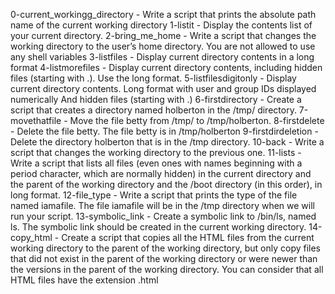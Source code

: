 0-current_workingg_directory - Write a script that prints the absolute path name of the current working directory
1-listit - Display the contents list of your current directory.
2-bring_me_home - Write a script that changes the working directory to the user’s home directory. You are not allowed to use any shell variables
3-listfiles - Display current directory contents in a long format
4-listmorefiles - Display current directory contents, including hidden files (starting with .). Use the long format.
5-listfilesdigitonly - Display current directory contents. Long format with user and group IDs displayed numerically And hidden files (starting with .)
6-firstdirectory - Create a script that creates a directory named holberton in the /tmp/ directory.
7-movethatfile - Move the file betty from /tmp/ to /tmp/holberton.
8-firstdelete - Delete the file betty. The file betty is in /tmp/holberton
9-firstdirdeletion - Delete the directory holberton that is in the /tmp directory.
10-back - Write a script that changes the working directory to the previous one.
11-lists - Write a script that lists all files (even ones with names beginning with a period character, which are normally hidden) in the current directory and the parent of the working directory and the /boot directory (in this order), in long format.
12-file_type - Write a script that prints the type of the file named iamafile. The file iamafile will be in the /tmp directory when we will run your script.
13-symbolic_link - Create a symbolic link to /bin/ls, named ls. The symbolic link should be created in the current working directory.
14-copy_html - Create a script that copies all the HTML files from the current working directory to the parent of the working directory, but only copy files that did not exist in the parent of the working directory or were newer than the versions in the parent of the working directory. You can consider that all HTML files have the extension .html
